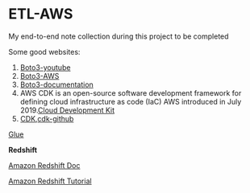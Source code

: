# ETL-AWS
My end-to-end note collection during this project to be completed

Some good websites:

1. [Boto3-youtube](https://www.youtube.com/watch?v=6Jk1FVgSnXA&list=PLL2hlSFBmWwx7AFCvrurMhUOJc7kc0ynP&index=1)
2. [Boto3-AWS](https://aws.amazon.com/sdk-for-python/)
3. [Boto3-documentation](https://boto3.amazonaws.com/v1/documentation/api/latest/index.html)
4. AWS CDK is an open-source software development framework for defining cloud infrastructure as code (IaC) AWS introduced in July 2019.[Cloud Development Kit](https://www.youtube.com/watch?v=V-GDvvW3p3o&list=PLa7s-p3_y_6Oi0J5TUaHEv2a67ZcLxRQW)
5. [CDK](https://aws.amazon.com/cdk/),[cdk-github](https://github.com/aws/aws-cdk)


[Glue](https://aws.amazon.com/blogs/big-data/extracting-salesforce-com-data-using-aws-glue-and-analyzing-with-amazon-athena/)



**Redshift** 

[Amazon Redshift Doc](https://docs.aws.amazon.com/redshift/latest/gsg/getting-started.html)

[Amazon Redshift Tutorial ](https://www.youtube.com/watch?v=fc5WPKnbam8)
